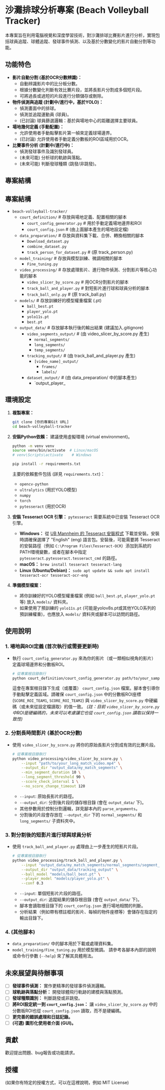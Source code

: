 # 沙灘排球分析專案 (Beach Volleyball Tracker)

本專案旨在利用電腦視覺和深度學習技術，對沙灘排球比賽影片進行分析，實現包括球員追蹤、球體追蹤、發球事件偵測、以及基於分數變化的影片自動分割等功能。

## 功能特色

* **影片自動分割 (基於OCR分數辨識)：**
    * 自動辨識影片中的比分板分數。
    * 根據分數變化判斷有效比賽片段，並將長影片分割成多個短片段。
    * 可將過長或過短的片段進行分類儲存或刪除。
* **物件偵測與追蹤 (計劃中/進行中，基於YOLO)：**
    * 偵測畫面中的排球。
    * 偵測並追蹤運動員 (球員)。
    * (已討論) 球員篩選邏輯：基於與場地中心的距離選擇主要球員。
* **場地幾何定義 (手動配置)：**
    * 允許使用者手動點擊影片第一幀來定義球場邊界。
    * (已討論) 允許使用者手動定義分數板的ROI區域用於OCR。
* **比賽事件分析 (計劃中/進行中)：**
    * 偵測發球事件及識別發球員。
    * (未來可能) 分析球的軌跡與落點。
    * (未來可能) 判斷發球種類 (跳發/非跳發)。

## 專案結構
## 專案結構

- `beach-volleyball-tracker/`
  - `court_definition/`                 # 存放與場地定義、配置相關的腳本
    - `court_config_generator.py`     # 用於手動定義場地邊界和ROI
    - `court_config.json`             # (由上面腳本產生的場地設定檔)
  - `data_preparation/`                 # 存放與資料集下載、合併、轉換相關的腳本
    - `Download_dataset.py`
    - `combine_dataset.py`
    - `track_person_for_dataset.py`   # (原 track_person.py)
  - `model_training/`                   # 存放與模型訓練、微調相關的腳本
    - `Fine_tuning.py`
  - `video_processing/`                 # 存放處理影片、進行物件偵測、分割影片等核心功能的腳本
    - `video_slicer_by_score.py`      # 用OCR分割影片的腳本
    - `track_ball_and_player.py`      # 對短影片進行球和球員分析的腳本
    - `track_ball_only.py`            # (原 track_ball.py)
  - `models/`                           # 存放訓練好的模型權重檔案 (.pt)
    - `ball_best.pt`
    - `player_yolo.pt`
    - `yolo11s.pt`
    - `best.pt`
  - `output_data/`                      # 存放腳本執行後的輸出結果 (建議加入.gitignore)
    - `video_segments_output/`        # (由 video_slicer_by_score.py 產生)
      - `normal_segments/`
      - `long_segments/`
      - `temp_segments/`
    - `tracking_output/`              # (由 track_ball_and_player.py 產生)
      - `[video_name]_output/`
        - `frames/`
        - `labels/`
    - `dataset_output/`               # (由 data_preparation/ 中的腳本產生)
      - `output_player_
## 環境設定

1.  **複製專案：**
    ```bash
    git clone [你的專案Git URL]
    cd beach-volleyball-tracker
    ```

2.  **安裝Python依賴：**
    建議使用虛擬環境 (virtual environment)。
    ```bash
    python -m venv venv
    source venv/bin/activate  # Linux/macOS
    # venv\Scripts\activate    # Windows
    
    pip install -r requirements.txt
    ```
    主要的依賴套件包括 (詳見 `requirements.txt`)：
    * `opencv-python`
    * `ultralytics` (用於YOLO模型)
    * `numpy`
    * `torch`
    * `pytesseract` (用於OCR)

3.  **安裝 Tesseract OCR 引擎：**
    `pytesseract` 需要系統中已安裝 Tesseract OCR 引擎。
    * **Windows：** 從 [UB Mannheim 的 Tesseract 安裝程式](https://github.com/UB-Mannheim/tesseract/wiki) 下載並安裝。安裝時請確保選擇了 "English" (eng) 語言包。安裝後，可能需要將 Tesseract 的安裝路徑（例如 `C:\Program Files\Tesseract-OCR`）添加到系統的PATH環境變數，或者在腳本中指定 `pytesseract.pytesseract.tesseract_cmd` 的路徑。
    * **macOS：** `brew install tesseract tesseract-lang`
    * **Linux (Ubuntu/Debian)：** `sudo apt update && sudo apt install tesseract-ocr tesseract-ocr-eng`

4.  **準備模型檔案：**
    * 將你訓練好的YOLO模型權重檔案 (例如 `ball_best.pt`, `player_yolo.pt` 等) 放入 `models/` 資料夾。
    * 如果使用了預訓練的 `yolo11s.pt` (可能是yolov8s.pt或其他YOLO系列的預訓練權重)，也應放入 `models/` 資料夾或腳本可以訪問的路徑。

## 使用說明

### 1. 場地與ROI定義 (首次執行或需要更新時)

* 執行 `court_config_generator.py` 來為你的影片（或一類相似視角的影片）定義球場邊界和分數板ROI。
    ```bash
    # 從專案根目錄執行
    python court_definition/court_config_generator.py path/to/your_sample_video.mp4
    ```
    這會在專案根目錄下生成（或覆蓋） `court_config.json` 檔案。腳本會引導你手動點擊定義區域。請確保 `court_config.json` 中的分數板ROI座標 (`SCORE_ROI_TEAM1`, `SCORE_ROI_TEAM2`) 與 `video_slicer_by_score.py` 中硬編碼（或未來從設定檔讀取）的值一致。 *(註：目前 `video_slicer_by_score.py` 中ROI是硬編碼的，未來可以考慮讓它也從 `court_config.json` 讀取以保持一致性)*

### 2. 分割長時間影片 (基於OCR分數)

* 使用 `video_slicer_by_score.py` 將你的原始長影片分割成有效的比賽片段。
    ```bash
    # 從專案根目錄執行
    python video_processing/video_slicer_by_score.py \
        --input "path/to/your_long_match_video.mp4" \
        --output_dir "output_data/my_match_segments" \
        --min_segment_duration 10 \
        --long_segment_threshold 90 \
        --score_check_interval 1 \
        --no_score_change_timeout 120
    ```
    * `--input`: 原始長影片的路徑。
    * `--output_dir`: 分割後片段的儲存根目錄 (會在 `output_data/` 下)。
    * 其他參數用於控制分割邏輯，詳見腳本內的 `parse_arguments`。
    * 分割後的片段會存放在 `--output_dir` 下的 `normal_segments/` 和 `long_segments/` 子資料夾中。

### 3. 對分割後的短影片進行球與球員分析

* 使用 `track_ball_and_player.py` 處理由上一步產生的短影片片段。
    ```bash
    # 從專案根目錄執行
    python video_processing/track_ball_and_player.py \
        --input "output_data/my_match_segments/normal_segments/segment_001.mp4" \
        --output_dir "output_data/tracking_output" \
        --ball_model "models/ball_best.pt" \
        --player_model "models/player_yolo.pt" \
        --conf 0.3 
    ```
    * `--input`: 單個短影片片段的路徑。
    * `--output_dir`: 追蹤結果的儲存根目錄 (會在 `output_data/` 下)。
    * 腳本會讀取根目錄下的 `court_config.json` 進行場地相關的判斷。
    * 分析結果（例如帶有標註框的影片、每幀的物件座標等）會儲存在指定的輸出目錄下。

### 4. (其他腳本)

* `data_preparation/` 中的腳本用於下載或處理資料集。
* `model_training/Fine_tuning.py` 用於模型微調。
    請參考各腳本內部的說明或命令行參數 (`--help`) 來了解其具體用法。

## 未來展望與待辦事項

* [ ] **發球事件偵測：** 實作更精準的發球事件偵測邏輯。
* [ ] **球軌跡與落點分析：** 開發球體飛行軌跡的建模與落點預測。
* [ ] **發球種類識別：** 判斷跳發或非跳發。
* [ ] **將ROI設定統一到 `court_config.json`：** 讓 `video_slicer_by_score.py` 中的分數板ROI也從 `court_config.json` 讀取，而不是硬編碼。
* [ ] **更完善的錯誤處理和日誌記錄。**
* [ ] **(可選) 圖形化使用者介面 (GUI)。**

## 貢獻

歡迎提出問題、bug報告或功能請求。

## 授權

(如果你有特定的授權方式，可以在這裡說明，例如 MIT License)
